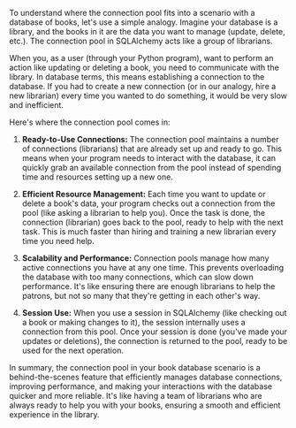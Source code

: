 To understand where the connection pool fits into a scenario with a database of books, let's use a simple analogy. Imagine your database is a library, and the books in it are the data you want to manage (update, delete, etc.). The connection pool in SQLAlchemy acts like a group of librarians.

When you, as a user (through your Python program), want to perform an action like updating or deleting a book, you need to communicate with the library. In database terms, this means establishing a connection to the database. If you had to create a new connection (or in our analogy, hire a new librarian) every time you wanted to do something, it would be very slow and inefficient. 

Here's where the connection pool comes in:

1. **Ready-to-Use Connections:** The connection pool maintains a number of connections (librarians) that are already set up and ready to go. This means when your program needs to interact with the database, it can quickly grab an available connection from the pool instead of spending time and resources setting up a new one.

2. **Efficient Resource Management:** Each time you want to update or delete a book's data, your program checks out a connection from the pool (like asking a librarian to help you). Once the task is done, the connection (librarian) goes back to the pool, ready to help with the next task. This is much faster than hiring and training a new librarian every time you need help.

3. **Scalability and Performance:** Connection pools manage how many active connections you have at any one time. This prevents overloading the database with too many connections, which can slow down performance. It's like ensuring there are enough librarians to help the patrons, but not so many that they're getting in each other's way.

4. **Session Use:** When you use a session in SQLAlchemy (like checking out a book or making changes to it), the session internally uses a connection from this pool. Once your session is done (you've made your updates or deletions), the connection is returned to the pool, ready to be used for the next operation.

In summary, the connection pool in your book database scenario is a behind-the-scenes feature that efficiently manages database connections, improving performance, and making your interactions with the database quicker and more reliable. It's like having a team of librarians who are always ready to help you with your books, ensuring a smooth and efficient experience in the library.